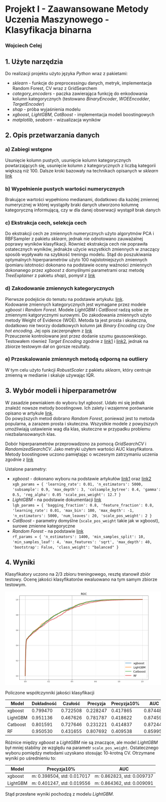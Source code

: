 # Projekt I - Zaawansowane Metody Uczenia Maszynowego - Klasyfikacja binarna
### Wojciech Celej

## 1. Użyte narzędzia
Do realizacji projektu użyto języka *Python* wraz z pakietami:
* *sklearn* - funkcje do preprocessingu danych, metryk, implementacja Random Forest, CV wraz z GridSearchem
* *category_encoders* - paczka zawierająca funkcję do enkodowania kolumn kategorycznych (testowano *BinaryEncoder*, *WOEEncodder*, *TargetEncoder*)
* *shap* - próba wyjaśnienia modelu
* *xgboost*, *LightGBM*, *CatBoost* - implementacja modeli boostingowych
* *matplotlib*, *seaborn* - wizualizacja wyników

## 2. Opis przetwarzania danych
### a) Zabiegi wstępne
Usunięcie kolumn pustych, usunięcie kolumn kategorycznych powtarzających się, usunięcie kolumn z kategorycznych z liczbą kategorii większą niż 100. Dalsze kroki bazowały na technikach opisanych w *sklearn* [link](https://scikit-learn.org/stable/modules/preprocessing.html)
### b) Wypełnienie pustych wartości numerycznych
Brakujące wartości wypełniono medianami, dodatkowo dla każdej zmiennej numerycznej w której wystąpiły braki danych utworzono kolumnę kategoryczną informującą, czy w dla danej obserwacji wystąpił brak danych
### c) Ekstrakcja cech, selekcja cech
Do ekstrakcji cech ze zmiennych numerycznych użyto algorytmów PCA i RBFSampler z pakietu *sklearn*, jednak nie odnotowano zauważalnej poprawy wyników klasyfikacji. Również ekstrakcja cech nie poprawiła ostatecznych wyników, jednakże użycie wszystkich zmiennych w znaczący sposób wypływało na szybkość treningu modelu. Stąd do poszukiwania optymalnych hiperparametrów użyto 100 najistotniejszych zmiennych (pomiaru istotności dokonano na podstawie oceny ważności zmiennych dokonanego przez *xgboost* z domyślnymi parametrami oraz  metodę *TreeExplainer* z pakietu *shap*), pomysł z [link](https://towardsdatascience.com/feature-selection-techniques-in-machine-learning-with-python-f24e7da3f36e)
### d) Zakodowanie zmiennych kategorycznych
Pierwsze podejście do tematu na podstawie artykułu: [link](https://www.datacamp.com/community/tutorials/categorical-data).  
Kodowanie zmiennych kategorycznych jest wymagane przez modele *xgboost* i *Random Forest*. Modele *LightGBM* i *CatBoost* radzą sobie ze zmiennymi katgorycznymi surowymi. Do zakodowania zmiennych użyto metody Weight of Evidence (WOE). Metoda ta jest prosta i skuteczna, dodatkowo nie tworzy dodatkowych kolumn jak *Binary Encoding* czy *One hot encoding*. Jej opis zaczerpnąłem z [link](https://www.listendata.com/2015/03/weight-of-evidence-woe-and-information.html)  
Przeuczenie kontrolowane jest przez dodanie szumu gaussowskiego. Testowałem również *Target Encoding* zgodnie z [link1](https://maxhalford.github.io/blog/target-encoding-done-the-right-way/) i [link2](https://www.coursera.org/lecture/competitive-data-science/regularization-LGYQ2), jednak na zbiorze testowym dał on gorsze rezultaty.
### e) Przeskalowanie zmiennych metodą odporną na outliery
W tym celu użyto funkcji *RobustScaler* z pakietu *sklearn*, który centruje zmienną w medianie i skaluje używając IQR.

## 3. Wybór modeli i hiperparametrów

W zasadzie pewniakiem do wyboru był *xgboost*. Udało mi się jednak znaleźć nowsze metody boostingowe. Ich zalety i wzajemne porównanie opisano w artykule [link](https://towardsdatascience.com/catboost-vs-light-gbm-vs-xgboost-5f93620723db).  
Do powyższych metod dobrano *Random Forest*, ponieważ jest to metoda popularna, a zarazem prosta i skuteczna. Wszystkie modele z powyższych umożliwiają ustawienie wag dla klas, skuteczne w przypadku problemu niezbalansowanych klas.

Dobór hiperparametrów przeprowadzono za pomocą *GridSearchCV* i *RandomizedSearchCV*. Jako metryki użyłem wartości AUC klasyfikatora. Metody boostingowe uczono pamiętając o wczesnym zatrzymaniu uczenia zgodnie z [link](https://machinelearningmastery.com/avoid-overfitting-by-early-stopping-with-xgboost-in-python/)

Ustalone parametry:
* *xgboost* - dokonano wyboru na podstawie artykułów [link1](https://www.analyticsvidhya.com/blog/2016/03/complete-guide-parameter-tuning-xgboost-with-codes-python/) oraz [link2](https://towardsdatascience.com/fine-tuning-xgboost-in-python-like-a-boss-b4543ed8b1e)  
 ` xgb_params = {
 'learning_rate': 0.01,
 'n_estimators': 5000,
 'subsample': 0.9,
 'max_depth': 3,
 'colsample_bytree': 0.4,
 'gamma': 0.5,
 'reg_alpha': 0.05
 'scale_pos_weight': 12.7
} `
* *LightGBM* - na podstawie dokumentacji [link](https://lightgbm.readthedocs.io/en/latest/Parameters-Tuning.html)  
 `lgb_params = {
 'bagging_fraction': 0.8,
 'feature_fraction': 0.8,
 'learning_rate': 0.01,
 'max_bin': 100,
 'max_depth': -1,
 'n_estimators': 5000,
 'num_leaves': 20,
 'scale_pos_weight': 2
}`
* *CatBoost* - parametry domyślne (`scale_pos_weight` takie jak w xgboost), surowe zmienne kategoryczne
* *Random Forest* - na podstawie [link](https://towardsdatascience.com/hyperparameter-tuning-the-random-forest-in-python-using-scikit-learn-28d2aa77dd74)  
`rf_params = {
 'n_estimators': 1400,
 'min_samples_split': 10,
 'min_samples_leaf': 4,
 'max_features': 'sqrt',
 'max_depth': 40,
 'bootstrap': False,
  'class_weight': "balanced"
}`
  
## 4. Wyniki
Klasyfikatory uczono na 2/3 zbioru treningowego, resztę stanowił zbiór testowy. Ocenę jakości klasyfikatorów ewaluowano na tym samym zbiorze testowym.

![](ROC.png)

Policzone współczynniki jakości klasyfikacji

| Model| Dokładność| Czułość  | Precyzja | Precyzja10% | AUC |
| --- |---| ---|---|---|---|
xgboost|	0.799470|	0.722508|	0.228247|	0.417865|	0.874485|
LightGBM|	0.951136|	0.467626|	0.781787|	0.418622|	0.874592|
Catboost|	0.801591|	0.727646|	0.231221|	0.414837|	0.872444|
RF|	0.950530|	0.431655|	0.807692|	0.409538|	0.859959|


Różnice między *xgboost* a *LightGBM* nie są znaczące, ale model *LightGBM* był mniej stabilny ze względu na parametr `scale_pos_weight`. Ostatecznego wyboru pomiędzy metodami uzyskano stosując 10-krotną CV. Otrzymane wyniki po uśrednieniu to:

| Model| Precyzja10% | AUC |
| --- |---| ---|
xgboost|	m: 0.398504, std: 0.017017|	m: 0.862823, std: 0.009737|
LightGBM|	m: 0.401247, std: 0.019556|	m: 0.864362, std: 0.009091|

Stąd przesłane wyniki pochodzą z modelu *LightGBM*.


